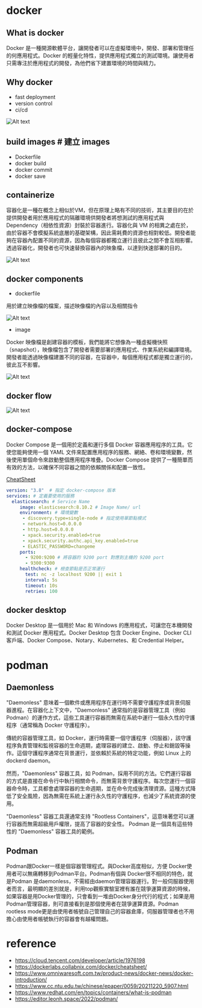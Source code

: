 # docker

## What is docker

Docker 是一種開源軟體平台，讓開發者可以在虛擬環境中，開發、部署和管理任的何應用程式。Docker 的輕量化特性，提供應用程式獨立的測試環境。讓使用者只需專注於應用程式的開發，為他們省下建置環境的時間與精力。

## Why docker

- fast deployment
- version control
- ci/cd

![Alt text](images/docker-1.png)

## build images # 建立 images
  - Dockerfile
  - docker build
  - docker commit
  - docker save

## containerize

容器化是一種在概念上相似於VM，但在原理上略有不同的技術，其主要目的在於提供開發者用於應用程式的隔離環境供開發者將想測試的應用程式與 Dependency（相依性資源）封裝於容器進行。容器化與 VM 的相異之處在於，由於容器不會模擬系統底層的基礎架構，因此需耗費的資源也相對較低。開發者能夠在容器內配置不同的資源，因為每個容器都獨立運行且彼此之間不會互相影響。透過容器化，開發者也可快速替換容器內的映象檔，以達到快速部署的目的。

![Alt text](images/docker-2.png)

## docker components

- dockerfile

用於建立映像檔的檔案，描述映像檔的內容以及相關指令

![Alt text](images/docker-3.png)

- image

Docker 映像檔是創建容器的模板，我們能將它想像為一種虛擬機快照（snapshot），映像檔包含了開發者需要部署的應用程式、作業系統和編譯環境。開發者能透過映像檔建置不同的容器，在容器中，每個應用程式都是獨立運行的，彼此互不影響。

![Alt text](images/docker-4.png)

## docker flow

![Alt text](images/docker-5.png)


## docker-compose

Docker Compose 是一個用於定義和運行多個 Docker 容器應用程序的工具。它使您能夠使用一個 YAML 文件來配置應用程序的服務、網絡、卷和環境變數，然後使用單個命令來啟動整個應用程序堆疊。Docker Compose 提供了一種簡單而有效的方法，以確保不同容器之間的依賴關係和配置一致性。

[CheatSheet](https://devhints.io/docker-compose)

```yaml
version: "3.8"  # 指定 docker-compose 版本
services: # 定義要使用的服務
  elasticsearch: # Service Name
     image: elasticsearch:8.10.2 # Image Name/ url
     environment: # 環境變數
      - discovery.type=single-node # 指定使用單節點模式
      - network.host=0.0.0.0
      - http.host=0.0.0.0
      - xpack.security.enabled=true
      - xpack.security.authc.api_key.enabled=true
      - ELASTIC_PASSWORD=changeme
     ports:
       - 9200:9200 # 將容器的 9200 port 對應到主機的 9200 port
       - 9300:9300   
     healthcheck: # 檢查節點是否正常運行
       test: nc -z localhost 9200 || exit 1
       interval: 5s
       timeout: 10s
       retries: 100
```

## docker desktop

Docker Desktop 是一個用於 Mac 和 Windows 的應用程式，可讓您在本機開發和測試 Docker 應用程式。Docker Desktop 包含 Docker Engine、Docker CLI 客戶端、Docker Compose、Notary、Kubernetes、和 Credential Helper。

# podman

## Daemonless

"Daemonless" 意味着一個軟件或應用程序在運行時不需要守護程序或背景伺服器進程。在容器化上下文中，"Daemonless" 通常指的是容器管理工具（例如 Podman）的運作方式，這些工具運行容器而無需在系統中運行一個永久性的守護程序（通常稱為 Docker 守護程序）。

傳統的容器管理工具，如 Docker，運行時需要一個守護程序（伺服器），該守護程序負責管理和監視容器的生命週期，處理容器的建立、啟動、停止和銷毀等操作。這個守護程序通常在背景運行，並依賴於系統的特定功能，例如 Linux 上的dockerd daemon。

然而，"Daemonless" 容器工具，如 Podman，採用不同的方法。它們運行容器的方式是直接在命令行中執行相關命令，而無需背景守護程序。每次您運行一個容器命令時，工具都會處理容器的生命週期，並在命令完成後清理資源。這種方式降低了安全風險，因為無需在系統上運行永久性的守護程序，也減少了系統資源的使用。

"Daemonless" 容器工具還通常支持 "Rootless Containers"，這意味著您可以運行容器而無需超級用戶權限，提高了容器的安全性。 Podman 是一個具有這些特性的 "Daemonless" 容器工具的範例。

## Podman

Podman跟Docker一樣是個容器管理程式。與Docker高度相似，方便 Docker使用者可以無痛轉移到Podman平台。Podman有個與 Docker很不相同的特色，就是Podman 是daemonless，不需經由daemon管理容器運行。對一般伺服器使用者而言，最明顯的差別就是，利用top觀察實驗室裡有誰在競爭運算資源的時候，如果容器是用Docker管理的，只會看到一堆由Docker身分代行的程式；如果是用Podman管理容器，則可直接看到是那個使用者在競爭運算資源。Podman rootless mode更是由使用者帳號自己管理自己的容器倉庫，伺服器管理者也不用擔心由使用者帳號執行的容器會有越權問題。


# reference

- https://cloud.tencent.com/developer/article/1976198
- https://dockerlabs.collabnix.com/docker/cheatsheet/
- https://www.omniwaresoft.com.tw/product-news/docker-news/docker-introduction/
- https://www.cc.ntu.edu.tw/chinese/epaper/0059/20211220_5907.html
- https://www.redhat.com/en/topics/containers/what-is-podman
- https://editor.leonh.space/2022/podman/